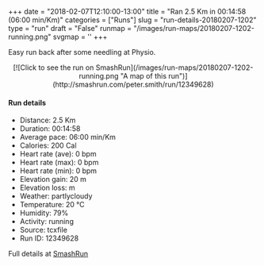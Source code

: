 +++
date = "2018-02-07T12:10:00-13:00"
title = "Ran 2.5 Km in 00:14:58 (06:00 min/Km)"
categories = ["Runs"]
slug = "run-details-20180207-1202"
type = "run"
draft = "False"
runmap = "/images/run-maps/20180207-1202-running.png"
svgmap = '<polyline points="39 100, 41 97, 41 96, 41 95, 38 90, 37 88, 37 87, 36 85, 36 85, 36 82, 36 80, 39 74, 39 73, 39 71, 39 71, 38 71, 33 70, 31 69, 31 68, 26 67, 25 67, 24 66, 24 65, 24 62, 26 56, 28 52, 29 50, 33 44, 34 42, 36 38, 37 37, 38 35, 39 34, 42 31, 45 29, 50 24, 52 22, 55 20, 58 17, 60 15, 62 12, 64 11, 65 10, 68 6, 70 5, 72 3, 74 0, 75 0, 76 2">'
+++

Easy run back after some needling at Physio. 

<!--more-->

<center>
[![Click to see the run on SmashRun](/images/run-maps/20180207-1202-running.png "A map of this run")](http://smashrun.com/peter.smith/run/12349628)
</center>

#### Run details

* Distance: 2.5 Km
* Duration: 00:14:58
* Average pace: 06:00 min/Km
* Calories: 200 Cal
* Heart rate (ave): 0 bpm
* Heart rate (max): 0 bpm
* Heart rate (min): 0 bpm
* Elevation gain: 20 m
* Elevation loss:  m
* Weather: partlycloudy
* Temperature: 20 &deg;C
* Humidity: 79%
* Activity: running
* Source: tcxfile
* Run ID: 12349628

Full details at [SmashRun](http://smashrun.com/peter.smith/run/12349628)